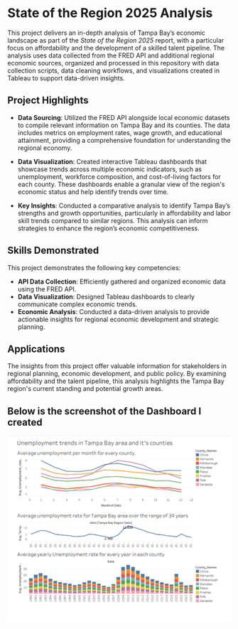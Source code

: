 # State of the Region 2025 Analysis

This project delivers an in-depth analysis of Tampa Bay’s economic landscape as part of the *State of the Region 2025* report, with a particular focus on affordability and the development of a skilled talent pipeline. The analysis uses data collected from the FRED API and additional regional economic sources, organized and processed in this repository with data collection scripts, data cleaning workflows, and visualizations created in Tableau to support data-driven insights.

## Project Highlights

- **Data Sourcing**: Utilized the FRED API alongside local economic datasets to compile relevant information on Tampa Bay and its counties. The data includes metrics on employment rates, wage growth, and educational attainment, providing a comprehensive foundation for understanding the regional economy.

- **Data Visualization**: Created interactive Tableau dashboards that showcase trends across multiple economic indicators, such as unemployment, workforce composition, and cost-of-living factors for each county. These dashboards enable a granular view of the region's economic status and help identify trends over time.

- **Key Insights**: Conducted a comparative analysis to identify Tampa Bay’s strengths and growth opportunities, particularly in affordability and labor skill trends compared to similar regions. This analysis can inform strategies to enhance the region’s economic competitiveness.

## Skills Demonstrated

This project demonstrates the following key competencies:

- **API Data Collection**: Efficiently gathered and organized economic data using the FRED API.
- **Data Visualization**: Designed Tableau dashboards to clearly communicate complex economic trends.
- **Economic Analysis**: Conducted a data-driven analysis to provide actionable insights for regional economic development and strategic planning.

## Applications

The insights from this project offer valuable information for stakeholders in regional planning, economic development, and public policy. By examining affordability and the talent pipeline, this analysis highlights the Tampa Bay region's current standing and potential growth areas.

## Below is the screenshot of the Dashboard I created
![Dashboard Screenshot](images/Dashboard.png)
